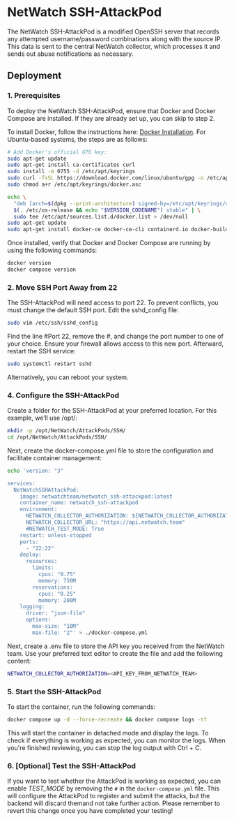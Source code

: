 # NetWatch SSH-AttackPod 

The NetWatch SSH-AttackPod is a modified OpenSSH server that records any attempted username/password combinations along with the source IP. This data is sent to the central NetWatch collector, which processes it and sends out abuse notifications as necessary.

## Deployment

### 1. Prerequisites
To deploy the NetWatch SSH-AttackPod, ensure that Docker and Docker Compose are installed. If they are already set up, you can skip to step 2.

To install Docker, follow the instructions here: [Docker Installation](https://docs.docker.com/engine/install/). For Ubuntu-based systems, the steps are as follows:

```bash
# Add Docker's official GPG key:
sudo apt-get update
sudo apt-get install ca-certificates curl
sudo install -m 0755 -d /etc/apt/keyrings
sudo curl -fsSL https://download.docker.com/linux/ubuntu/gpg -o /etc/apt/keyrings/docker.asc
sudo chmod a+r /etc/apt/keyrings/docker.asc

echo \
  "deb [arch=$(dpkg --print-architecture) signed-by=/etc/apt/keyrings/docker.asc] https://download.docker.com/linux/ubuntu \
  $(. /etc/os-release && echo "$VERSION_CODENAME") stable" | \
  sudo tee /etc/apt/sources.list.d/docker.list > /dev/null
sudo apt-get update
sudo apt-get install docker-ce docker-ce-cli containerd.io docker-buildx-plugin docker-compose-plugin
```
Once installed, verify that Docker and Docker Compose are running by using the following commands:

```bash
docker version
docker compose version
```
### 2. Move SSH Port Away from 22
The SSH-AttackPod will need access to port 22. To prevent conflicts, you must change the default SSH port. Edit the sshd_config file:

```bash
sudo vim /etc/ssh/sshd_config
```
Find the line #Port 22, remove the #, and change the port number to one of your choice. Ensure your firewall allows access to this new port. Afterward, restart the SSH service:

```bash
sudo systemctl restart sshd
```
Alternatively, you can reboot your system.

### 4. Configure the SSH-AttackPod
Create a folder for the SSH-AttackPod at your preferred location. For this example, we’ll use /opt/:

```bash
mkdir -p /opt/NetWatch/AttackPods/SSH/
cd /opt/NetWatch/AttackPods/SSH/
```
Next, create the docker-compose.yml file to store the configuration and facilitate container management:

```bash
echo 'version: "3"

services:
  NetWatchSSHAttackPod:
    image: netwatchteam/netwatch_ssh-attackpod:latest
    container_name: netwatch_ssh-attackpod 
    environment:
      NETWATCH_COLLECTOR_AUTHORIZATION: ${NETWATCH_COLLECTOR_AUTHORIZATION}
      NETWATCH_COLLECTOR_URL: "https://api.netwatch.team"
      #NETWATCH_TEST_MODE: True
    restart: unless-stopped
    ports:
      - "22:22"
    deploy:
      resources:
        limits:
          cpus: "0.75"
          memory: 750M
        reservations:
          cpus: "0.25"
          memory: 200M
    logging:
      driver: "json-file"
      options:
        max-size: "10M"
        max-file: "2"' > ./docker-compose.yml
```
Next, create a .env file to store the API key you received from the NetWatch team. Use your preferred text editor to create the file and add the following content:

```bash
NETWATCH_COLLECTOR_AUTHORIZATION=<API_KEY_FROM_NETWATCH_TEAM>
```

### 5. Start the SSH-AttackPod
To start the container, run the following commands:

```bash
docker compose up -d --force-recreate && docker compose logs -tf
```

This will start the container in detached mode and display the logs. To check if everything is working as expected, you can monitor the logs. When you're finished reviewing, you can stop the log output with Ctrl + C.


### 6. [Optional] Test the SSH-AttackPod
If you want to test whether the AttackPod is working as expected, you can enable *TEST_MODE* by removing the `#` in the `docker-compose.yml` file. This will configure the AttackPod to register and submit the attacks, but the backend will discard themand not take further action.
Please remember to revert this change once you have completed your testing!

